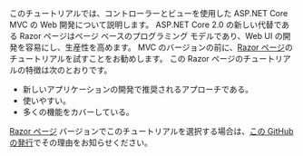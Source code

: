 このチュートリアルでは、コントローラーとビューを使用した ASP.NET Core MVC の Web 開発について説明します。 ASP.NET Core 2.0 の新しい代替である Razor ページはページ ベースのプログラミング モデルであり、Web UI の開発を容易にし、生産性を高めます。 MVC のバージョンの前に、[Razor ページ](xref:tutorials/razor-pages/razor-pages-start)のチュートリアルを試すことをお勧めします。 この Razor ページのチュートリアルの特徴は次のとおりです。

* 新しいアプリケーションの開発で推奨されるアプローチである。
* 使いやすい。
* 多くの機能をカバーしている。

[Razor ページ](xref:tutorials/razor-pages/razor-pages-start) バージョンでこのチュートリアルを選択する場合は、[この GitHub の発行](https://github.com/aspnet/Docs/issues/6146)でその理由をお知らせください。
